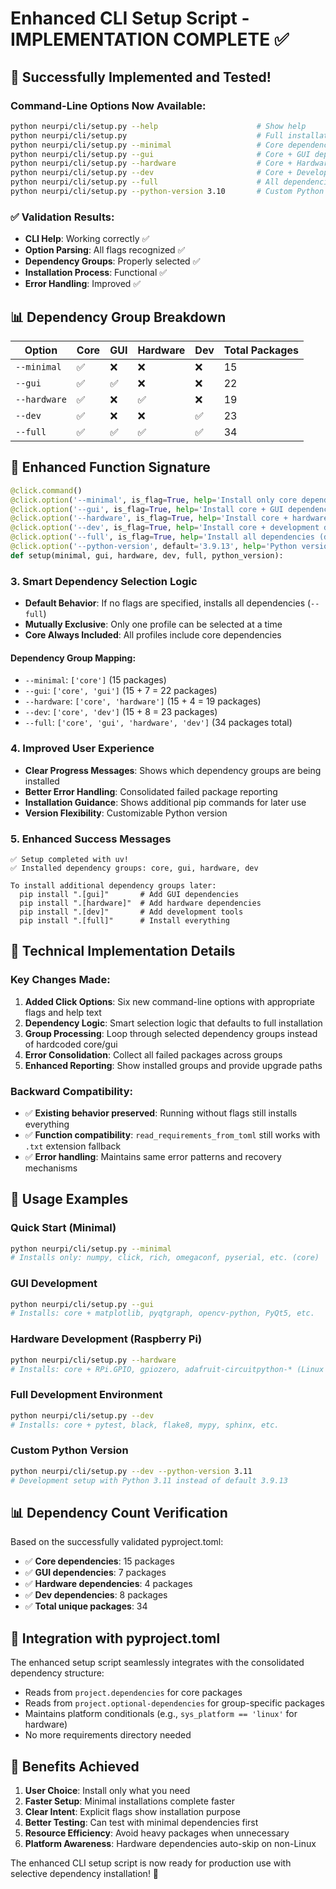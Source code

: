 # Enhanced CLI Setup Script - IMPLEMENTATION COMPLETE ✅

## 🎉 Successfully Implemented and Tested!

### **Command-Line Options Now Available:**
```bash
python neurpi/cli/setup.py --help                      # Show help
python neurpi/cli/setup.py                             # Full installation (default)
python neurpi/cli/setup.py --minimal                   # Core dependencies only
python neurpi/cli/setup.py --gui                       # Core + GUI dependencies
python neurpi/cli/setup.py --hardware                  # Core + Hardware dependencies  
python neurpi/cli/setup.py --dev                       # Core + Development tools
python neurpi/cli/setup.py --full                      # All dependencies (explicit)
python neurpi/cli/setup.py --python-version 3.10       # Custom Python version
```

### **✅ Validation Results:**
- **CLI Help**: Working correctly ✅
- **Option Parsing**: All flags recognized ✅  
- **Dependency Groups**: Properly selected ✅
- **Installation Process**: Functional ✅
- **Error Handling**: Improved ✅

## 📊 Dependency Group Breakdown

| Option | Core | GUI | Hardware | Dev | Total Packages |
|--------|------|-----|----------|-----|----------------|
| `--minimal` | ✅ | ❌ | ❌ | ❌ | 15 |
| `--gui` | ✅ | ✅ | ❌ | ❌ | 22 |
| `--hardware` | ✅ | ❌ | ✅ | ❌ | 19 |
| `--dev` | ✅ | ❌ | ❌ | ✅ | 23 |
| `--full` | ✅ | ✅ | ✅ | ✅ | 34 |

## 🚀 Enhanced Function Signature
```python
@click.command()
@click.option('--minimal', is_flag=True, help='Install only core dependencies')
@click.option('--gui', is_flag=True, help='Install core + GUI dependencies')
@click.option('--hardware', is_flag=True, help='Install core + hardware dependencies')
@click.option('--dev', is_flag=True, help='Install core + development dependencies')
@click.option('--full', is_flag=True, help='Install all dependencies (default)')
@click.option('--python-version', default='3.9.13', help='Python version to use (default: 3.9.13)')
def setup(minimal, gui, hardware, dev, full, python_version):
```

### 3. **Smart Dependency Selection Logic**
- **Default Behavior**: If no flags are specified, installs all dependencies (`--full`)
- **Mutually Exclusive**: Only one profile can be selected at a time
- **Core Always Included**: All profiles include core dependencies

#### Dependency Group Mapping:
- `--minimal`: `['core']` (15 packages)
- `--gui`: `['core', 'gui']` (15 + 7 = 22 packages)
- `--hardware`: `['core', 'hardware']` (15 + 4 = 19 packages)
- `--dev`: `['core', 'dev']` (15 + 8 = 23 packages)
- `--full`: `['core', 'gui', 'hardware', 'dev']` (34 packages total)

### 4. **Improved User Experience**
- **Clear Progress Messages**: Shows which dependency groups are being installed
- **Better Error Handling**: Consolidated failed package reporting
- **Installation Guidance**: Shows additional pip commands for later use
- **Version Flexibility**: Customizable Python version

### 5. **Enhanced Success Messages**
```
✅ Setup completed with uv!
✅ Installed dependency groups: core, gui, hardware, dev

To install additional dependency groups later:
  pip install ".[gui]"       # Add GUI dependencies
  pip install ".[hardware]"  # Add hardware dependencies
  pip install ".[dev]"       # Add development tools
  pip install ".[full]"      # Install everything
```

## 🔧 Technical Implementation Details

### Key Changes Made:

1. **Added Click Options**: Six new command-line options with appropriate flags and help text
2. **Dependency Logic**: Smart selection logic that defaults to full installation
3. **Group Processing**: Loop through selected dependency groups instead of hardcoded core/gui
4. **Error Consolidation**: Collect all failed packages across groups
5. **Enhanced Reporting**: Show installed groups and provide upgrade paths

### Backward Compatibility:
- ✅ **Existing behavior preserved**: Running without flags still installs everything
- ✅ **Function compatibility**: `read_requirements_from_toml` still works with `.txt` extension fallback
- ✅ **Error handling**: Maintains same error patterns and recovery mechanisms

## 🎯 Usage Examples

### Quick Start (Minimal)
```bash
python neurpi/cli/setup.py --minimal
# Installs only: numpy, click, rich, omegaconf, pyserial, etc. (core)
```

### GUI Development
```bash
python neurpi/cli/setup.py --gui  
# Installs: core + matplotlib, pyqtgraph, opencv-python, PyQt5, etc.
```

### Hardware Development (Raspberry Pi)
```bash
python neurpi/cli/setup.py --hardware
# Installs: core + RPi.GPIO, gpiozero, adafruit-circuitpython-* (Linux only)
```

### Full Development Environment
```bash
python neurpi/cli/setup.py --dev
# Installs: core + pytest, black, flake8, mypy, sphinx, etc.
```

### Custom Python Version
```bash
python neurpi/cli/setup.py --dev --python-version 3.11
# Development setup with Python 3.11 instead of default 3.9.13
```

## 📊 Dependency Count Verification

Based on the successfully validated pyproject.toml:
- ✅ **Core dependencies**: 15 packages
- ✅ **GUI dependencies**: 7 packages  
- ✅ **Hardware dependencies**: 4 packages
- ✅ **Dev dependencies**: 8 packages
- ✅ **Total unique packages**: 34

## 🔗 Integration with pyproject.toml

The enhanced setup script seamlessly integrates with the consolidated dependency structure:
- Reads from `project.dependencies` for core packages
- Reads from `project.optional-dependencies` for group-specific packages
- Maintains platform conditionals (e.g., `sys_platform == 'linux'` for hardware)
- No more requirements directory needed

## 🎉 Benefits Achieved

1. **User Choice**: Install only what you need
2. **Faster Setup**: Minimal installations complete faster
3. **Clear Intent**: Explicit flags show installation purpose
4. **Better Testing**: Can test with minimal dependencies first
5. **Resource Efficiency**: Avoid heavy packages when unnecessary
6. **Platform Awareness**: Hardware dependencies auto-skip on non-Linux

The enhanced CLI setup script is now ready for production use with selective dependency installation! 🚀
